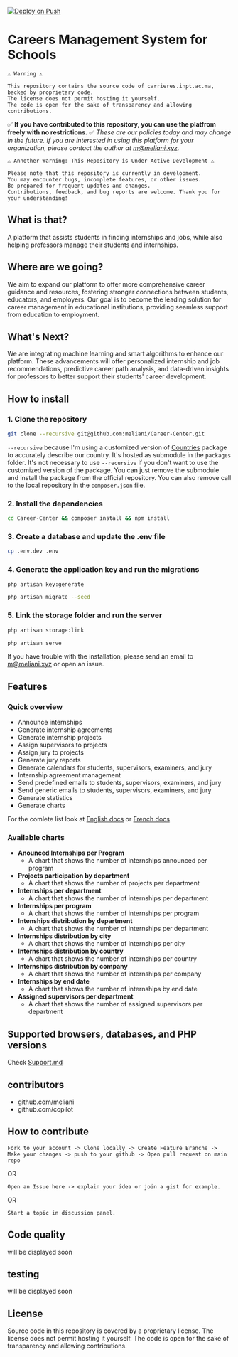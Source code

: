 [![Deploy on Push](https://github.com/meliani/Career-Center/actions/workflows/deploy.yml/badge.svg?branch=main)](https://github.com/meliani/Career-Center/actions/workflows/deploy.yml)
# Careers Management System for Schools

    ⚠️ Warning ⚠️

    This repository contains the source code of carrieres.inpt.ac.ma, backed by proprietary code. 
    The license does not permit hosting it yourself.
    The code is open for the sake of transparency and allowing contributions.

  ✅ **If you have contributed to this repository, you can use the platfrom freely with no restrictions.** ✅
  *These are our policies today and may change in the future.*
  *If you are interested in using this platform for your organization, please contact the author at <m@meliani.xyz>.*
  
    ⚠️ Annother Warning: This Repository is Under Active Development ⚠️

    Please note that this repository is currently in development. 
    You may encounter bugs, incomplete features, or other issues.
    Be prepared for frequent updates and changes.
    Contributions, feedback, and bug reports are welcome. Thank you for your understanding!

## What is that?

A platform that assists students in finding internships and jobs, while also helping professors manage their students and internships.

## Where are we going?

We aim to expand our platform to offer more comprehensive career guidance and resources, fostering stronger connections between students, educators, and employers. Our goal is to become the leading solution for career management in educational institutions, providing seamless support from education to employment.

## What's Next?

We are integrating machine learning and smart algorithms to enhance our platform. These advancements will offer personalized internship and job recommendations, predictive career path analysis, and data-driven insights for professors to better support their students' career development.

## How to install

### 1. Clone the repository

```bash
git clone --recursive git@github.com:meliani/Career-Center.git
```

`--recursive` because I'm using a customized version of [Countries](https://github.com/parfaitementweb/filament-country-field) package to accurately describe our country. It's hosted as submodule in the `packages` folder.
It's not necessary to use `--recursive` if you don't want to use the customized version of the package. You can just remove the submodule and install the package from the official repository.
You can also remove call to the local repository in the `composer.json` file.

### 2. Install the dependencies

```bash
cd Career-Center && composer install && npm install
```

### 3. Create a database and update the .env file

```bash
cp .env.dev .env
```

### 4. Generate the application key and run the migrations

```bash
php artisan key:generate
```

```bash
php artisan migrate --seed
```

### 5. Link the storage folder and run the server

```bash
php artisan storage:link
```

```bash
php artisan serve
```

If you have trouble with the installation, please send an email to <m@meliani.xyz> or open an issue.

## Features

### Quick overview

- Announce internships
- Generate internship agreements
- Generate internship projects
- Assign supervisors to projects
- Assign jury to projects
- Generate jury reports
- Generate calendars for students, supervisors, examiners, and jury
- Internship agreement management
- Send predefined emails to students, supervisors, examiners, and jury
- Send generic emails to students, supervisors, examiners, and jury
- Generate statistics
- Generate charts

For the comlete list look at [English docs](DOCS-EN.md) or [French docs](DOCS-FR.md)

### Available charts

- **Anounced Internships per Program**
  - A chart that shows the number of internships announced per program
- **Projects participation by department**
  - A chart that shows the number of projects per department
- **Internships per department**
  - A chart that shows the number of internships per department
- **Internships per program**
  - A chart that shows the number of internships per program
- **Intenships distribution by department**
  - A chart that shows the number of internships per department
- **Internships distribution by city**
  - A chart that shows the number of internships per city
- **Internships distribution by country**
  - A chart that shows the number of internships per country
- **Internships distribution by company**
  - A chart that shows the number of internships per company
- **Internships by end date**
  - A chart that shows the number of internships by end date
- **Assigned supervisors per department**
  - A chart that shows the number of assigned supervisors per department

## Supported browsers, databases, and PHP versions

Check [Support.md](SUPPORT.md)

## contributors

- github.com/meliani
- github.com/copilot

## How to contribute

`Fork to your account -> Clone locally -> Create Feature Branche -> Make your changes -> push to your github -> Open pull request on main repo`

OR

`Open an Issue here -> explain your idea or join a gist for example.`

OR

`Start a topic in discussion panel.`

## Code quality

will be displayed soon

## testing

will be displayed soon

## License

Source code in this repository is covered by a proprietary license. The license does not permit hosting it yourself. The code is open for the sake of transparency and allowing contributions.
